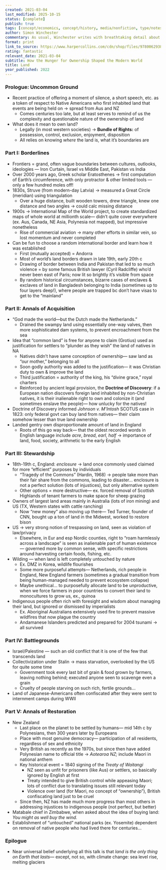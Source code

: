 ```yaml
---
created: 2021-03-04
last_modified: 2025-10-15
status: [complete]
publish: true
tags: [concept/economics, concept/history, media/nonfiction, type/notes]
author: Simon Winchester
commentary: As usual, Winchester writes with breathtaking detail about a seemingly basic, simple part of society. His comprehensive presentation of the concept of land ownership through personal, historical, or fictional stories ranges from the formation of the continents to the invention of boundaries to the minutiae of his own plot of land, and he somehow made me care about it all.
format: print
link_to_source: https://www.harpercollins.com/cdn/shop/files/9780062938343_262c2300-6bb9-4658-8a92-50ef96699ab0.jpg?v=1758209636&width=350
rating: fantastic
relevant_date: 2021-03-04
subtitle: How the Hunger for Ownership Shaped the Modern World
title: Land
year_published: 2022
---
```


### Prologue: Uncommon Ground

- Recent practice of offering a moment of silence, a short speech, etc. as a token of respect to Native Americans who first inhabited land that events are being held on → spread from Aus and NZ
    - Comes centuries too late, but at least serves to remind of us the complexity and questionable nature of the ownership of land
- What does it mean to own land?
    - Legally (in most western societies) → **Bundle of Rights:** of possession, control, exclusion, enjoyment, disposition
    - All relies on knowing *where* the land is, what it’s boundaries are

### Part I: Borderlines

- Frontiers = grand, often vague boundaries between cultures, outlooks, ideologies — Iron Curtain, Israel vs Middle East, Pakistan vs India
- Over 2000 years ago, Greek scholar Eratosthenes → first computation of Earth’s circumference, with only protractor & other limited tools — only a few hundred moles off!
- 1830s, Struve (from modern-day Latvia) → measured a Great Circle (meridian) using triangulation
    - Over a huge distance, built wooden towers, drew triangle, knew one distance and two angles → could calc missing distance
- 1900s → International Map of the World project, to create standardized maps of whole world at millionth scale— didn’t quite cover everywhere (ex. Aus, Canada, NE Asia, Polynesia not mapped), but impressive nonetheless
    - Rise of commercial aviation → many other efforts in similar vein, so lost momentum and never completed
- Can be fun to choose a random international border and learn how it was established
    - First (mutually accepted) = Andorra
    - Most of world’s land borders drawn in late 19th, early 20th c
    - Drawing of border between India and Pakistan that led to so much violence = by some famous British lawyer (Cyril Radcliffe) who’d never been east of Paris; now lit so brightly it’s visible from space
    - By random historical circumstances, bizarre cases of enclaves & exclaves of land in Bangladesh belonging to India (sometimes up to four layers deep!), where people are trapped bc don’t have visas to get to the “mainland”

### Part II: Annals of Acquisition

- “God made the world—but the Dutch made the Netherlands.”
    - Drained the swampy land using essentially one-way valves, then more sophisticated dam systems, to prevent encroachment from the sea
- Idea that “common land” is free for anyone to claim (Grotius) used as justification for settlers to “plunder as they wish” the land of natives in NA
    - Natives didn’t have same conception of ownership— saw land as “our mother,” belonging to all
    - Soon godly authority was added to the justification— it was Christian duty to own & improve the land
    - Third justification = authority of the king, his “divine grace,” royal charters
    - Reinforced by ancient legal provision, the **Doctrine of Discovery**: if a European nation discovers foreign land inhabited by non-Christian natives, it is their inalienable right to own and colonize it (and sometimes enslave the people)— how unlucky for the natives!
- Doctrine of Discovery informed *Johnson v. M’Intosh* SCOTUS case in 1823: only federal govt can buy land from natives— their claim somehow lesser than true land ownership
- Landed gentry own disproportionate amount of land in England
    - Roots of this go way back— that the oldest recorded words in English language include *acre*, *bread*, *earl*, *half* → importance of land, food, society, arithmetic to the early English

### Part III: Stewardship

- 18th-19th c, England: *enclosure* → land once commonly used claimed for more “efficient” purposes by individuals
    - “Tragedy of the Commons” (Hardin, 1968) → people take more than their fair share from the commons, leading to disaster... enclosure is not a perfect solution (lots of injustices), but only alternative system
    - Other options = more destructive— ex. forced removal of Scottish Highlands of tenant farmers to make space for sheep grazing
- Owners of largest land areas mainly in Australia (lots of iron mining) and US (TX, Western states with cattle ranching)
    - Now “new money” also moving up there— Ted Turner, founder of CNN, bought up a ton of land in the Midwest, worked to restore bison
- US → very strong notion of trespassing on land, seen as violation of law/privacy
    - Elsewhere, in Eur and esp Nordic counties, right to “roam harmlessly across a landscape” is seen as inalienable part of human existence — governed more by common sense, with specific restrictions around harvesting certain foods, fishing, etc.
- Wilding — when land is left completely untouched by nature
    - Ex. DMZ in Korea, wildlife flourishes
    - Some more purposeful attempts— Netherlands, rich people in England, New England farmers (sometimes a gradual transition from being human-managed needed to prevent ecosystem collapse)
    - Maybe unethical... to purposefully allocate land to be unproductive, when we force farmers in poor countries to convert their land to monocultures to grow us, ex., quinoa
- Indigenous people often rich with foresight and wisdom about managing their land, but ignored or dismissed by imperialists
    - Ex. Aboriginal Australians extensively used fire to prevent massive wildfires that now plague the country
    - Andamanese Islanders predicted and prepared for 2004 tsunami → all survived

### Part IV: Battlegrounds

- Israel/Palestine — such an old conflict that it is one of the few that transcends land
- Collectivization under Stalin → mass starvation, overlooked by the US for quite some time
    - Government took every last bit of grain & food grown by farmers, leaving nothing behind; executed anyone seen to scavenge even a grain
    - Cruelty of people starving on such rich, fertile grounds...
- Land of Japanese-Americans often confiscated after they were sent to internment camps during WWII

### Part V: Annals of Restoration

- New Zealand
    - Last place on the planet to be settled by humans— mid 14th c by Polynesians, then 300 years later by Europeans
    - Place with most genuine democracy— participation of all residents,  regardless of sex and ethnicity
    - Very British as recently as the 1970s, but since then have added Polynesian name to official title → *Aotearoa NZ;* include Maori in national anthem
    - Key historical event = 1840 signing of the *Treaty of Waitangi*
        - NZ seen as unfit for prisoners (like Aus) or settlers, so basically ignored by English at first
        - Treaty intended to give British control while appeasing Maori; lots of conflict due to translating issues still relevant today
        - Violence over land (for Maori, no concept of “ownership”), British confiscating land just to be cruel
    - Since then, NZ has made much more progress than most others in addressing injustices to indigenous people (not perfect, but better)
- Matabale chief in Zimbabwe, when asked about the idea of buying land: *You might as well buy the wind.*
- Establishment of “untouched” national parks (ex. Yosemite) dependent on removal of native people who had lived there for centuries...

### Epilogue

- Near universal belief underlying all this talk is that *land is the only thing on Earth that lasts*— except, not so, with climate change: sea level rise, melting glaciers
